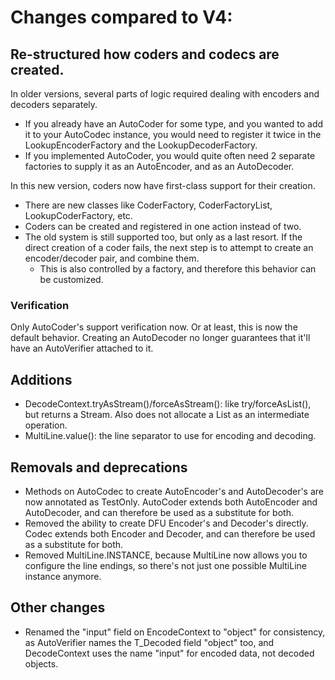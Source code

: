 # Changes compared to V4:

## Re-structured how coders and codecs are created.

In older versions, several parts of logic required dealing with encoders and decoders separately.
* If you already have an AutoCoder for some type, and you wanted to add it to your AutoCodec instance, you would need to register it twice in the LookupEncoderFactory and the LookupDecoderFactory.
* If you implemented AutoCoder, you would quite often need 2 separate factories to supply it as an AutoEncoder, and as an AutoDecoder.

In this new version, coders now have first-class support for their creation.
* There are new classes like CoderFactory, CoderFactoryList, LookupCoderFactory, etc.
* Coders can be created and registered in one action instead of two.
* The old system is still supported too, but only as a last resort. If the direct creation of a coder fails, the next step is to attempt to create an encoder/decoder pair, and combine them.
	* This is also controlled by a factory, and therefore this behavior can be customized.

### Verification

Only AutoCoder's support verification now. Or at least, this is now the default behavior. Creating an AutoDecoder no longer guarantees that it'll have an AutoVerifier attached to it.

## Additions

* DecodeContext.tryAsStream()/forceAsStream(): like try/forceAsList(), but returns a Stream. Also does not allocate a List as an intermediate operation.
* MultiLine.value(): the line separator to use for encoding and decoding.

## Removals and deprecations

* Methods on AutoCodec to create AutoEncoder's and AutoDecoder's are now annotated as TestOnly. AutoCoder extends both AutoEncoder and AutoDecoder, and can therefore be used as a substitute for both.
* Removed the ability to create DFU Encoder's and Decoder's directly. Codec extends both Encoder and Decoder, and can therefore be used as a substitute for both.
* Removed MultiLine.INSTANCE, because MultiLine now allows you to configure the line endings, so there's not just one possible MultiLine instance anymore.

## Other changes

* Renamed the "input" field on EncodeContext to "object" for consistency, as AutoVerifier names the T_Decoded field "object" too, and DecodeContext uses the name "input" for encoded data, not decoded objects.